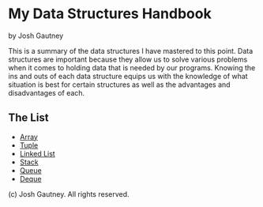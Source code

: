 # My Data Structures Handbook

by Josh Gautney

This is a summary of the data structures I have mastered to this point.  Data structures are important because
they allow us to solve various problems when it comes to holding data that is needed by our programs.  Knowing the ins and outs of each data structure equips us with the knowledge of what situation is best for certain structures as well as the advantages and disadvantages of each.

## The List

* [Array](array.md)
* [Tuple](tuple.md)
* [Linked List](linked-list.md)
* [Stack](stack.md)
* [Queue](queue.md)
* [Deque](deque.md)


(c) Josh Gautney. All rights reserved.
